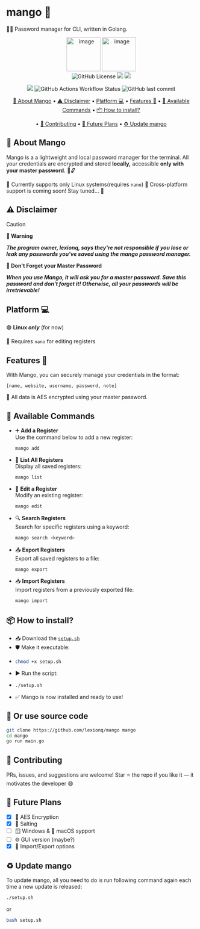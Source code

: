 # mango 🥭

🔐🔑 Password manager for CLI, written in Golang.

<p align="center">
  <img width="90" height="90" alt="image" src="https://github.com/user-attachments/assets/cc354bcc-0c60-49c6-b6ba-7837af62e9b8" />
  <img width="90" height="90" alt="image" src="https://github.com/user-attachments/assets/5e5a2689-3f9f-4e80-a56c-f040f54e6073" />
  <br>
  <img alt="GitHub License" src="https://img.shields.io/github/license/lexionq/mango?style=for-the-badge&logoColor=blue&color=blue">
  <img src="https://img.shields.io/github/languages/top/lexionq/mango?style=for-the-badge&color=cyan">
  <img src="https://img.shields.io/github/v/release/lexionq/mango?style=for-the-badge&color=purple">  
</p>

<p align="center">
  <img src="https://img.shields.io/github/go-mod/go-version/lexionq/mango?style=for-the-badge&color=darkblue">
  <img alt="GitHub Actions Workflow Status" src="https://img.shields.io/github/actions/workflow/status/lexionq/mango/go.yml?style=for-the-badge&color=darkgreen">
  <img alt="GitHub last commit" src="https://img.shields.io/github/last-commit/lexionq/mango?style=for-the-badge">
</p>
<div align="center"

[🥭 About Mango](#-about-mango) • [⚠️ Disclaimer](#%EF%B8%8F-disclaimer) • [Platform 💻](#platform-) • [Features 🌠](#features-) • [🔧 Available Commands](#-available-commands) • [📦 How to install?](#-how-to-install) 

• [🤝 Contributing](#-contributing) • [🧠 Future Plans](#-future-plans) • [♻️ Update mango](#️-update-mango)



</div>

## 🥭 About Mango

Mango is a a lightweight and local password manager for the terminal. All your credentials are encrypted and stored **locally,** accessible **only with your master password.** 🔐🔓

🐧 Currently supports only Linux systems(requires `nano`)
🚀 Cross-platform support is coming soon! Stay tuned... 🥳

## ⚠️ Disclaimer

> [!CAUTION]
> **🚨 Warning**
>
> **_The program owner, lexionq, says they're not responsible if you lose or leak any passwords you've saved using the mango password manager._**
>
> **🧠 Don't Forget your Master Password**
>
> **_When you use Mango, it will ask you for a master password. Save this password and don't forget it! Otherwise, all your passwords will be irretrievable!_**

## Platform 💻

🟢 **Linux _only_** (for now)

📝 Requires `nano` for editing registers

## Features 🌠

With Mango, you can securely manage your credentials in the format:

`[name, website, username, password, note]`

🔐 All data is AES encrypted using your master password.

## 🔧 Available Commands
- ➕ **Add a Register**  
  Use the command below to add a new register:  
  ```bash
  mango add
  ```
- 📎 **List All Registers**  
  Display all saved registers:  
  ```bash
  mango list
  ```

- 📝 **Edit a Register**  
  Modify an existing register:  
  ```bash
  mango edit
  ```

- 🔍 **Search Registers**  
  Search for specific registers using a keyword:  
  ```bash
  mango search <keyword>
  ```

- 📤 **Export Registers**  
  Export all saved registers to a file:  
  ```bash
  mango export
  ```

- 📥 **Import Registers**  
  Import registers from a previously exported file:  
  ```bash
  mango import
  ```
## 📦 How to install?

- 📥 Download the [`setup.sh`](https://github.com/lexionq/mango)
- 🛡️ Make it executable:
- ```bash
  chmod +x setup.sh
  ```
- ▶️ Run the script:
- ```bash
  ./setup.sh
  ```
- ✅ Mango is now installed and ready to use!

## 🔽 Or use source code

```bash
git clone https://github.com/lexionq/mango mango
cd mango
go run main.go
```

## 🤝 Contributing

PRs, issues, and suggestions are welcome!
Star ⭐ the repo if you like it — it motivates the developer 😄

## 🧠 Future Plans

- [x] 🔐 AES Encryption
- [x] 🧂 Salting
- [ ] 🪟 Windows & 🍏 macOS sypport
- [ ] 🌐 GUI version (maybe?)
- [x] 🔁 Import/Export options

## ♻️ Update mango

To update mango, all you need to do is run following command again each time a new update is released:

```bash
./setup.sh
```

or

```bash
bash setup.sh
```
